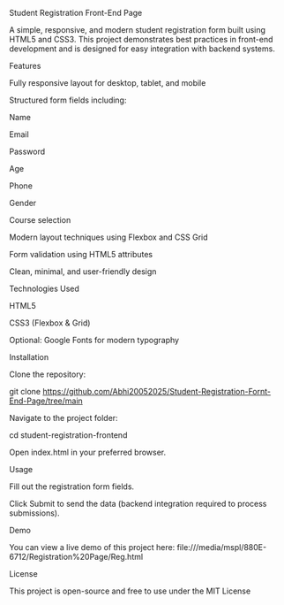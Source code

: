 Student Registration Front-End Page

A simple, responsive, and modern student registration form built using HTML5 and CSS3. This project demonstrates best practices in front-end development and is designed for easy integration with backend systems.

Features

Fully responsive layout for desktop, tablet, and mobile

Structured form fields including:

Name

Email

Password

Age

Phone

Gender

Course selection

Modern layout techniques using Flexbox and CSS Grid

Form validation using HTML5 attributes

Clean, minimal, and user-friendly design

Technologies Used

HTML5

CSS3 (Flexbox & Grid)

Optional: Google Fonts for modern typography

Installation

Clone the repository:

git clone https://github.com/Abhi20052025/Student-Registration-Fornt-End-Page/tree/main


Navigate to the project folder:

cd student-registration-frontend


Open index.html in your preferred browser.

Usage

Fill out the registration form fields.

Click Submit to send the data (backend integration required to process submissions).

Demo

You can view a live demo of this project here:
file:///media/mspl/880E-6712/Registration%20Page/Reg.html

License

This project is open-source and free to use under the MIT License
